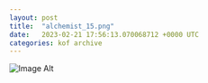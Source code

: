 ```yaml
---
layout:	post
title:	"alchemist_15.png"
date:	2023-02-21 17:56:13.070068712 +0000 UTC
categories:	kof archive
---
```


![Image Alt](https://k0f.github.io/assets/alchemist_15.png)